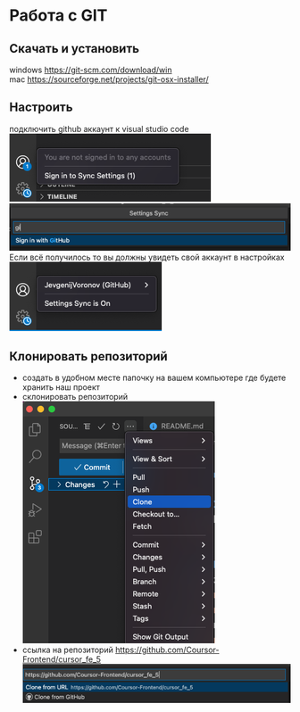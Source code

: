 # Работа с GIT

## Скачать и установить
windows     https://git-scm.com/download/win  
mac         https://sourceforge.net/projects/git-osx-installer/  

## Настроить
подключить github аккаунт к visual studio code  
![image info](./git/step1.png)    
![image info](./git/step2.png)    
Если всё получилось то вы должны увидеть свой аккаунт в настройках  
![image info](./git/step3.png)  

## Клонировать репозиторий  
- создать в удобном месте папочку на вашем компьютере где будете хранить наш проект  
- склонировать репозиторий  
![clone repo](./git/step4.png)   
- ссылка на репозиторий https://github.com/Coursor-Frontend/cursor_fe_5  
![clone repo](./git/step5.png)    